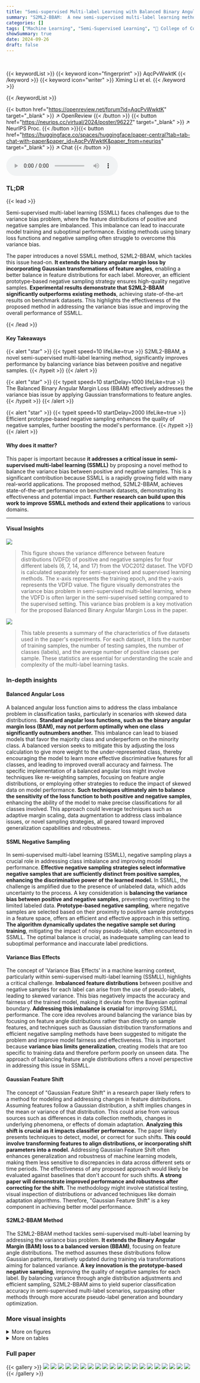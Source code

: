 ```yaml
---
title: "Semi-supervised Multi-label Learning with Balanced Binary Angular Margin Loss"
summary: "S2ML2-BBAM:  A new semi-supervised multi-label learning method that balances feature angle distributions to improve accuracy and fairness."
categories: []
tags: ["Machine Learning", "Semi-Supervised Learning", "🏢 College of Computer Science and Technology, Jilin University",]
showSummary: true
date: 2024-09-26
draft: false
---
```


<br>

{{< keywordList >}}
{{< keyword icon="fingerprint" >}} AqcPvWwktK {{< /keyword >}}
{{< keyword icon="writer" >}} Ximing Li et el. {{< /keyword >}}
 
{{< /keywordList >}}

{{< button href="https://openreview.net/forum?id=AqcPvWwktK" target="_blank" >}}
↗ OpenReview
{{< /button >}}
{{< button href="https://neurips.cc/virtual/2024/poster/96227" target="_blank" >}}
↗ NeurIPS Proc.
{{< /button >}}{{< button href="https://huggingface.co/spaces/huggingface/paper-central?tab=tab-chat-with-paper&paper_id=AqcPvWwktK&paper_from=neurips" target="_blank" >}}
↗ Chat
{{< /button >}}



<audio controls>
    <source src="https://ai-paper-reviewer.com/AqcPvWwktK/podcast.wav" type="audio/wav">
    Your browser does not support the audio element.
</audio>


### TL;DR


{{< lead >}}

Semi-supervised multi-label learning (SSMLL) faces challenges due to the variance bias problem, where the feature distributions of positive and negative samples are imbalanced. This imbalance can lead to inaccurate model training and suboptimal performance. Existing methods using binary loss functions and negative sampling often struggle to overcome this variance bias. 

The paper introduces a novel SSMLL method, S2ML2-BBAM, which tackles this issue head-on. **It extends the binary angular margin loss by incorporating Gaussian transformations of feature angles**, enabling a better balance in feature distributions for each label. Moreover, an efficient prototype-based negative sampling strategy ensures high-quality negative samples.  **Experimental results demonstrate that S2ML2-BBAM significantly outperforms existing methods**, achieving state-of-the-art results on benchmark datasets. This highlights the effectiveness of the proposed method in addressing the variance bias issue and improving the overall performance of SSMLL.

{{< /lead >}}


#### Key Takeaways

{{< alert "star" >}}
{{< typeit speed=10 lifeLike=true >}} S2ML2-BBAM, a novel semi-supervised multi-label learning method, significantly improves performance by balancing variance bias between positive and negative samples. {{< /typeit >}}
{{< /alert >}}

{{< alert "star" >}}
{{< typeit speed=10 startDelay=1000 lifeLike=true >}} The Balanced Binary Angular Margin Loss (BBAM) effectively addresses the variance bias issue by applying Gaussian transformations to feature angles. {{< /typeit >}}
{{< /alert >}}

{{< alert "star" >}}
{{< typeit speed=10 startDelay=2000 lifeLike=true >}} Efficient prototype-based negative sampling enhances the quality of negative samples, further boosting the model's performance. {{< /typeit >}}
{{< /alert >}}

#### Why does it matter?
This paper is important because **it addresses a critical issue in semi-supervised multi-label learning (SSMLL)** by proposing a novel method to balance the variance bias between positive and negative samples. This is a significant contribution because SSMLL is a rapidly growing field with many real-world applications. The proposed method, S2ML2-BBAM, achieves state-of-the-art performance on benchmark datasets, demonstrating its effectiveness and potential impact.  **Further research can build upon this work to improve SSMLL methods and extend their applications** to various domains.

------
#### Visual Insights



![](https://ai-paper-reviewer.com/AqcPvWwktK/figures_1_1.jpg)

> This figure shows the variance difference between feature distributions (VDFD) of positive and negative samples for four different labels (6, 7, 14, and 17) from the VOC2012 dataset.  The VDFD is calculated separately for semi-supervised and supervised learning methods. The x-axis represents the training epoch, and the y-axis represents the VDFD value. The figure visually demonstrates the variance bias problem in semi-supervised multi-label learning, where the VDFD is often larger in the semi-supervised setting compared to the supervised setting. This variance bias problem is a key motivation for the proposed Balanced Binary Angular Margin Loss in the paper.





![](https://ai-paper-reviewer.com/AqcPvWwktK/tables_6_1.jpg)

> This table presents a summary of the characteristics of five datasets used in the paper's experiments. For each dataset, it lists the number of training samples, the number of testing samples, the number of classes (labels), and the average number of positive classes per sample.  These statistics are essential for understanding the scale and complexity of the multi-label learning tasks.





### In-depth insights


#### Balanced Angular Loss
A balanced angular loss function aims to address the class imbalance problem in classification tasks, particularly in scenarios with skewed data distributions.  **Standard angular loss functions, such as the binary angular margin loss (BAM), may not perform optimally when one class significantly outnumbers another.**  This imbalance can lead to biased models that favor the majority class and underperform on the minority class.  A balanced version seeks to mitigate this by adjusting the loss calculation to give more weight to the under-represented class, thereby encouraging the model to learn more effective discriminative features for all classes, and leading to improved overall accuracy and fairness.  The specific implementation of a balanced angular loss might involve techniques like re-weighting samples, focusing on feature angle distributions, or employing other strategies to reduce the impact of skewed data on model performance. **Such techniques ultimately aim to balance the sensitivity of the loss function to both positive and negative samples**, enhancing the ability of the model to make precise classifications for all classes involved. This approach could leverage techniques such as adaptive margin scaling, data augmentation to address class imbalance issues, or novel sampling strategies, all geared toward improved generalization capabilities and robustness.

#### SSML Negative Sampling
In semi-supervised multi-label learning (SSMLL), negative sampling plays a crucial role in addressing class imbalance and improving model performance.  **Effective negative sampling strategies select informative negative samples that are sufficiently distinct from positive samples, enhancing the discriminative power of the learned model.**  In SSMLL, the challenge is amplified due to the presence of unlabeled data, which adds uncertainty to the process.  A key consideration is **balancing the variance bias between positive and negative samples**, preventing overfitting to the limited labeled data. **Prototype-based negative sampling**, where negative samples are selected based on their proximity to positive sample prototypes in a feature space, offers an efficient and effective approach in this setting.  **The algorithm dynamically updates the negative sample set during training**, mitigating the impact of noisy pseudo-labels, often encountered in SSMLL. The optimal balance is crucial, as inadequate sampling can lead to suboptimal performance and inaccurate label predictions.

#### Variance Bias Effects
The concept of 'Variance Bias Effects' in a machine learning context, particularly within semi-supervised multi-label learning (SSMLL), highlights a critical challenge.  **Imbalanced feature distributions** between positive and negative samples for each label can arise from the use of pseudo-labels, leading to skewed variance. This bias negatively impacts the accuracy and fairness of the trained model, making it deviate from the Bayesian optimal boundary.  **Addressing this imbalance is crucial** for improving SSMLL performance.  The core idea revolves around balancing the variance bias by focusing on feature angle distributions rather than directly on sample features, and techniques such as Gaussian distribution transformations and efficient negative sampling methods have been suggested to mitigate the problem and improve model fairness and effectiveness.  This is important because **variance bias limits generalization**, creating models that are too specific to training data and therefore perform poorly on unseen data. The approach of balancing feature angle distributions offers a novel perspective in addressing this issue in SSMLL.

#### Gaussian Feature Shift
The concept of "Gaussian Feature Shift" in a research paper likely refers to a method for modeling and addressing changes in feature distributions.  Assuming features follow a Gaussian distribution, a shift implies changes in the mean or variance of that distribution. This could arise from various sources such as differences in data collection methods, changes in underlying phenomena, or effects of domain adaptation.  **Analyzing this shift is crucial as it impacts classifier performance.** The paper likely presents techniques to detect, model, or correct for such shifts. **This could involve transforming features to align distributions, or incorporating shift parameters into a model.** Addressing Gaussian Feature Shift often enhances generalization and robustness of machine learning models, making them less sensitive to discrepancies in data across different sets or time periods. The effectiveness of any proposed approach would likely be evaluated against baselines that don't account for such shifts. **A strong paper will demonstrate improved performance and robustness after correcting for the shift.** The methodology might involve statistical testing, visual inspection of distributions or advanced techniques like domain adaptation algorithms.  Therefore, "Gaussian Feature Shift" is a key component in achieving better model performance.

#### S2ML2-BBAM Method
The S2ML2-BBAM method tackles semi-supervised multi-label learning by addressing the variance bias problem.  **It extends the Binary Angular Margin (BAM) loss to a balanced version (BBAM)**, focusing on feature angle distributions.  The method assumes these distributions follow Gaussian patterns, iteratively updated during training via transformations aiming for balanced variance.  **A key innovation is the prototype-based negative sampling**, improving the quality of negative samples for each label.  By balancing variance through angle distribution adjustments and efficient sampling, S2ML2-BBAM aims to yield superior classification accuracy in semi-supervised multi-label scenarios, surpassing other methods through more accurate pseudo-label generation and boundary optimization.


### More visual insights

<details>
<summary>More on figures
</summary>


![](https://ai-paper-reviewer.com/AqcPvWwktK/figures_8_1.jpg)

> This figure compares the variance difference between feature distributions (VDFD) of positive and negative samples for the VOC2012 dataset across different methods (CAP, SoftMatch, FlatMatch, and S2ML2-BBAM).  The x-axis represents the training epoch, and the y-axis represents the VDFD value.  The figure visually demonstrates that the proposed S2ML2-BBAM method effectively reduces the VDFD compared to other methods, indicating improved balance between positive and negative sample distributions.


![](https://ai-paper-reviewer.com/AqcPvWwktK/figures_8_2.jpg)

> This figure shows the sensitivity analysis of the rescaled norm (s) and magnitude (m) parameters of the cosine margin in the Balanced Binary Angular Margin loss (BBAM) on the VOC2012 dataset with 5% labeled data.  The left panel displays how the Micro-F1, Macro-F1, and mAP performance metrics vary as the scaling factor 's' changes. The right panel shows the same metrics' sensitivity to variations in the margin parameter 'm'.  The goal is to find the optimal values for s and m that maximize the model's performance.


</details>




<details>
<summary>More on tables
</summary>


![](https://ai-paper-reviewer.com/AqcPvWwktK/tables_7_1.jpg)
> This table presents the performance of different multi-label learning methods on three image datasets (VOC, COCO, AWA).  The results are shown for various data proportions (5%, 10%, 15%, 20% of labeled data), and five evaluation metrics are used: Micro-F1, Macro-F1, mAP, Hamming Loss, and One Loss.  The best performing method for each metric and data proportion is highlighted in bold.

![](https://ai-paper-reviewer.com/AqcPvWwktK/tables_7_2.jpg)
> This table presents the performance comparison of different multi-label learning methods on image datasets (VOC, COCO, AWA).  The metrics used are Micro-F1, Macro-F1, mAP, Hamming Loss, and One-Loss.  Results are shown for different proportions of labeled data (π = 5%, 10%, 15%, 20%). The best-performing method for each metric and data proportion is highlighted in bold.

![](https://ai-paper-reviewer.com/AqcPvWwktK/tables_8_1.jpg)
> This table presents the performance comparison of different multi-label learning (MLL) methods on image datasets (VOC, COCO, AWA). The results are shown for different proportions of labeled data (π = 5%, 10%, 15%, 20%). The metrics used for evaluation include Micro-F1, Macro-F1, mAP, Hamming Loss, and One Loss.  The table compares S2ML2-BBAM (the proposed method) with several baseline methods (SoftMatch, FlatMatch, MIME, DRML, CAP).  The best results for each metric and data proportion are highlighted in boldface.

![](https://ai-paper-reviewer.com/AqcPvWwktK/tables_16_1.jpg)
> This table presents the experimental results of the proposed S2ML2-BBAM model and several baseline methods on three image datasets: VOC, COCO, and AWA.  The results are broken down by the percentage of labeled data used (π = 5%, 10%, 15%, 20%) and evaluated using five metrics: Micro-F1, Macro-F1, mAP, Hamming Loss, and One Loss.  The best performing model for each metric and dataset is highlighted in boldface, showcasing the relative performance of S2ML2-BBAM compared to existing methods. 

![](https://ai-paper-reviewer.com/AqcPvWwktK/tables_16_2.jpg)
> This table shows the training time in seconds for each epoch for different methods on the VOC and COCO datasets.  It compares the efficiency of S2ML2-BBAM against several baseline methods (SoftMatch, FlatMatch, DRML, CAP). The results show that S2ML2-BBAM is competitive in terms of time efficiency with other SSMLL methods and even faster than SSL methods.

</details>




### Full paper

{{< gallery >}}
<img src="https://ai-paper-reviewer.com/AqcPvWwktK/1.png" class="grid-w50 md:grid-w33 xl:grid-w25" />
<img src="https://ai-paper-reviewer.com/AqcPvWwktK/2.png" class="grid-w50 md:grid-w33 xl:grid-w25" />
<img src="https://ai-paper-reviewer.com/AqcPvWwktK/3.png" class="grid-w50 md:grid-w33 xl:grid-w25" />
<img src="https://ai-paper-reviewer.com/AqcPvWwktK/4.png" class="grid-w50 md:grid-w33 xl:grid-w25" />
<img src="https://ai-paper-reviewer.com/AqcPvWwktK/5.png" class="grid-w50 md:grid-w33 xl:grid-w25" />
<img src="https://ai-paper-reviewer.com/AqcPvWwktK/6.png" class="grid-w50 md:grid-w33 xl:grid-w25" />
<img src="https://ai-paper-reviewer.com/AqcPvWwktK/7.png" class="grid-w50 md:grid-w33 xl:grid-w25" />
<img src="https://ai-paper-reviewer.com/AqcPvWwktK/8.png" class="grid-w50 md:grid-w33 xl:grid-w25" />
<img src="https://ai-paper-reviewer.com/AqcPvWwktK/9.png" class="grid-w50 md:grid-w33 xl:grid-w25" />
<img src="https://ai-paper-reviewer.com/AqcPvWwktK/10.png" class="grid-w50 md:grid-w33 xl:grid-w25" />
<img src="https://ai-paper-reviewer.com/AqcPvWwktK/11.png" class="grid-w50 md:grid-w33 xl:grid-w25" />
<img src="https://ai-paper-reviewer.com/AqcPvWwktK/12.png" class="grid-w50 md:grid-w33 xl:grid-w25" />
<img src="https://ai-paper-reviewer.com/AqcPvWwktK/13.png" class="grid-w50 md:grid-w33 xl:grid-w25" />
<img src="https://ai-paper-reviewer.com/AqcPvWwktK/14.png" class="grid-w50 md:grid-w33 xl:grid-w25" />
<img src="https://ai-paper-reviewer.com/AqcPvWwktK/15.png" class="grid-w50 md:grid-w33 xl:grid-w25" />
<img src="https://ai-paper-reviewer.com/AqcPvWwktK/16.png" class="grid-w50 md:grid-w33 xl:grid-w25" />
<img src="https://ai-paper-reviewer.com/AqcPvWwktK/17.png" class="grid-w50 md:grid-w33 xl:grid-w25" />
<img src="https://ai-paper-reviewer.com/AqcPvWwktK/18.png" class="grid-w50 md:grid-w33 xl:grid-w25" />
<img src="https://ai-paper-reviewer.com/AqcPvWwktK/19.png" class="grid-w50 md:grid-w33 xl:grid-w25" />
<img src="https://ai-paper-reviewer.com/AqcPvWwktK/20.png" class="grid-w50 md:grid-w33 xl:grid-w25" />
{{< /gallery >}}